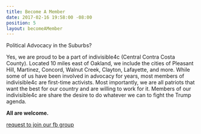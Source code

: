 ```yaml
---
title: Become A Member
date: 2017-02-16 19:58:00 -08:00
position: 5
layout: becomeAMember
---
```



Political Advocacy in the Suburbs?

Yes, we are proud to be a part of indivisible4c (Central Contra Costa County). Located 10 miles east of Oakland, we include the cities of Pleasant Hill, Martinez, Concord, Walnut Creek, Clayton, Lafayette, and more. While some of us have been involved in advocacy for years, most members of indivisible4c are first-time activists. Most importantly, we are all patriots that want the best for our country and are willing to work for it. Members of our indivisible4c are share the desire to do whatever we can to fight the Trump agenda.

**All are welcome.**

[request to join our fb group](http://www.facebook.com/groups/413800492297720/)
